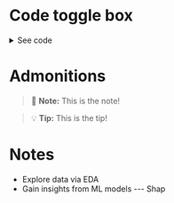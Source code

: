 # Code toggle box

<details>
<summary>See code</summary>

```Python
import streamlit as st
st.write('Hello world!')
```
</details>

# Admonitions
> :memo: **Note:** This is the note!

> :bulb: **Tip:** This is the tip!

# Notes
- Explore data via EDA
- Gain insights from ML models
--- Shap
